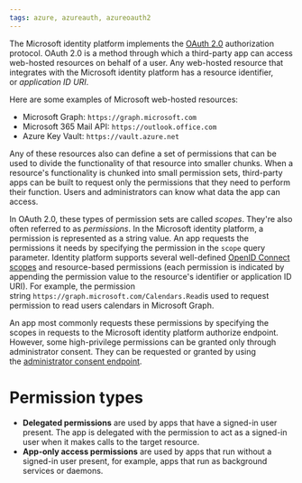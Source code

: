 ```yaml
---
tags: azure, azureauth, azureoauth2
---
```


The Microsoft identity platform implements the [OAuth 2.0](https://learn.microsoft.com/en-us/azure/active-directory/develop/active-directory-v2-protocols) authorization protocol. OAuth 2.0 is a method through which a third-party app can access web-hosted resources on behalf of a user. Any web-hosted resource that integrates with the Microsoft identity platform has a resource identifier, or *application ID URI*.

Here are some examples of Microsoft web-hosted resources:

-   Microsoft Graph: `https://graph.microsoft.com`
-   Microsoft 365 Mail API: `https://outlook.office.com`
-   Azure Key Vault: `https://vault.azure.net`

Any of these resources also can define a set of permissions that can be used to divide the functionality of that resource into smaller chunks. When a resource's functionality is chunked into small permission sets, third-party apps can be built to request only the permissions that they need to perform their function. Users and administrators can know what data the app can access.

In OAuth 2.0, these types of permission sets are called *scopes*. They're also often referred to as *permissions*. In the Microsoft identity platform, a permission is represented as a string value. An app requests the permissions it needs by specifying the permission in the `scope` query parameter. Identity platform supports several well-defined [OpenID Connect scopes](https://learn.microsoft.com/en-us/azure/active-directory/develop/v2-permissions-and-consent#openid-connect-scopes) and resource-based permissions (each permission is indicated by appending the permission value to the resource's identifier or application ID URI). For example, the permission string `https://graph.microsoft.com/Calendars.Read`is used to request permission to read users calendars in Microsoft Graph.

An app most commonly requests these permissions by specifying the scopes in requests to the Microsoft identity platform authorize endpoint. However, some high-privilege permissions can be granted only through administrator consent. They can be requested or granted by using the [administrator consent endpoint](https://learn.microsoft.com/en-us/azure/active-directory/develop/v2-permissions-and-consent#admin-restricted-permissions).

# Permission types

-   **Delegated permissions** are used by apps that have a signed-in user present. The app is delegated with the permission to act as a signed-in user when it makes calls to the target resource.
-   **App-only access permissions** are used by apps that run without a signed-in user present, for example, apps that run as background services or daemons.
